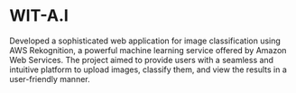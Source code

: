 # WIT-A.I

Developed a sophisticated web application for image classification using AWS Rekognition, a powerful machine learning service offered by Amazon Web Services. The project aimed to provide users with a seamless and intuitive platform to upload images, classify them, and view the results in a user-friendly manner.
